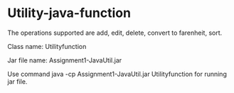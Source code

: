 # Utility-java-function
The operations supported are add, edit, delete, convert to farenheit, sort.


Class name: Utilityfunction


Jar file name: Assignment1-JavaUtil.jar


Use command java -cp Assignment1-JavaUtil.jar Utilityfunction for running jar file.
